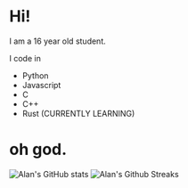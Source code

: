 # Hi!

I am a 16 year old student.

I code in
- Python
- Javascript
- C
- C++
- Rust (CURRENTLY LEARNING)

# oh god.
![Alan's GitHub stats](https://github-readme-stats.vercel.app/api?username=samrafif&show_icons=true&theme=gruvbox)
![Alan's Github Streaks](https://github-readme-streak-stats-eight.vercel.app/?user=samrafif&theme=gruvbox&date_format=j%20M%5B%20Y%5D&mode=weekly)
